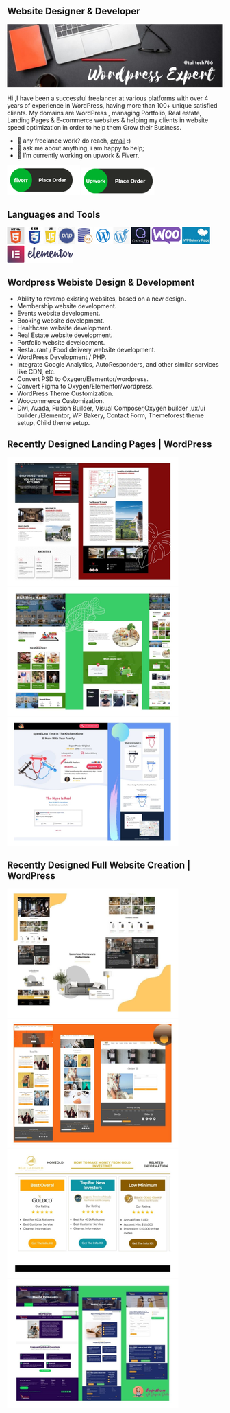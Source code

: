 ## Website Designer & Developer
![Web Designer & Developer](https://github.com/HanfaNaseer/Portfolio/blob/main/Wordpress%20Expert.png)

Hi ,I have been a successful freelancer at various platforms with over 4 years of experience in WordPress, having more than 100+ unique satisfied clients. My domains are
WordPress , managing Portfolio, Real estate, Landing Pages & E-commerce websites & helping my clients in website speed optimization in order to help them Grow their Business.

- 💼 any freelance work? do reach, [email](mailto:hanfanaseer5@gmail.com) :)
- 💬 ask me about anything, i am happy to help;
- 🔭 I’m currently working on upwork & Fiverr. 
 
<a align="right" href="https://www.fiverr.com/" target="_blank"><img src="https://github.com/HanfaNaseer/Portfolio/blob/main/Capture.PNG" alt="Place order on fiverr" width="170" height="70" ></a>
<a align="left" href="https://www.upwork.com/" target="_blank"><img src="https://github.com/HanfaNaseer/Portfolio/blob/main/Screenshot%202021-12-06%20145107.png" alt="Place order on upwork" width="170" height="65" ></a>



## Languages and Tools



<code><img height="40" src="https://github.com/HanfaNaseer/Portfolio/blob/main/html.png"></code>
<code><img height="40" src="https://github.com/HanfaNaseer/Portfolio/blob/main/css-3-logo.png"></code>
<code><img height="40" src="https://github.com/HanfaNaseer/Portfolio/blob/main/js.png"></code>
<code><img height="40" src="https://github.com/HanfaNaseer/Portfolio/blob/main/png-clipart-website-development-programming-language-computer-programming-logo-php-program-logo-blue-text-thumbnail.png"></code>
<code><img height="40" src="https://github.com/HanfaNaseer/Portfolio/blob/main/database.jpg"></code>
<code><img height="40" src="https://github.com/HanfaNaseer/Portfolio/blob/main/download%20(1).png"></code>
<code><img height="40" src="https://github.com/HanfaNaseer/Portfolio/blob/main/plugin.png"></code>
<code><img height="40" src="https://github.com/HanfaNaseer/Portfolio/blob/main/oxygen.jpg"></code>
<code><img height="40" src="https://github.com/HanfaNaseer/Portfolio/blob/main/woocomerce.png"></code>
<code><img height="40" src="https://github.com/HanfaNaseer/Portfolio/blob/main/wpbakery.jpg"></code>
<code><img height="40" src="https://github.com/HanfaNaseer/Portfolio/blob/main/elementor.png"></code>



## Wordpress Webiste Design & Development



- Ability to revamp existing websites, based on a new design. 
- Membership website development.
- Events website development.
- Booking website development.
- Healthcare website development.
- Real Estate website development.
- Portfolio website development.
- Restaurant / Food delivery website development.
- WordPress Development / PHP.
- Integrate Google Analytics, AutoResponders, and other similar services like CDN, etc.
- Convert PSD to Oxygen/Elementor/wordpress.
- Convert Figma to Oxygen/Elementor/wordpress.
- WordPress Theme Customization.
- Woocommerce Customization.
- Divi, Avada, Fusion Builder, Visual Composer,Oxygen builder ,ux/ui builder /Elementor, WP Bakery, Contact Form, Themeforest theme setup, Child theme setup.   


## Recently Designed Landing Pages | WordPress


<a align="right" href="https://manderlycondo.com/" target="_blank" style="margin-right:20px;">
 <img src="https://github.com/HanfaNaseer/Portfolio/blob/main/19.jpg" alt="Place order on fiverr" width="400" ></a>     

<a align="left" href="https://hrmegamarket.pk/" target="_blank">
 <img src="https://github.com/HanfaNaseer/Portfolio/blob/main/18.jpg" alt="Place order on upwork" width="400"></a>
 
 <a align="right" href="https://shop.kettley.in/peel" target="_blank" style="margin-right:20px;">
 <img src="https://github.com/HanfaNaseer/Portfolio/blob/main/17.jpg" alt="Place order on fiverr" width="400" ></a>     


## Recently Designed Full Website Creation | WordPress


<a align="right" href="https://luxuryco.com.au/" target="_blank" style="margin-right:20px;">
 <img src="https://github.com/HanfaNaseer/Portfolio/blob/main/15.jpg" alt="Place order on fiverr" width="400" ></a>     

<a align="left" href="https://tobblog.com/" target="_blank">
 <img src="https://github.com/HanfaNaseer/Portfolio/blob/main/16.jpg" alt="Place order on upwork" width="400"></a>
 
 <a align="right" href="https://bearlakegold.com/" target="_blank" style="margin-right:20px;">
 <img src="https://github.com/HanfaNaseer/Portfolio/blob/main/20.jpg" alt="Place order on fiverr" width="400" ></a>    
 
  <a align="right" href="https://lukasremovals.co.uk/" target="_blank" style="margin-right:20px;">
 <img src="https://github.com/HanfaNaseer/Portfolio/blob/main/21.jpg" alt="Place order on fiverr" width="400" ></a>    

